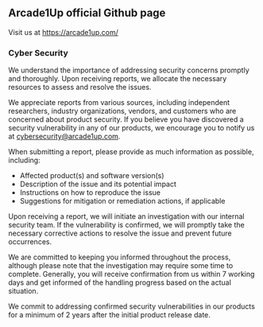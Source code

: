 ## Arcade1Up official Github page

Visit us at https://arcade1up.com/

### Cyber Security

We understand the importance of addressing security concerns promptly and thoroughly. Upon receiving reports, we allocate the necessary resources to assess and resolve the issues.

We appreciate reports from various sources, including independent researchers, industry organizations, vendors, and customers who are concerned about product security. If you believe you have discovered a security vulnerability in any of our products, we encourage you to notify us at cybersecurity@arcade1up.com.

When submitting a report, please provide as much information as possible, including:

- ⁠Affected product(s) and software version(s)
- ⁠Description of the issue and its potential impact
- ⁠Instructions on how to reproduce the issue
- ⁠Suggestions for mitigation or remediation actions, if applicable

Upon receiving a report, we will initiate an investigation with our internal security team. If the vulnerability is confirmed, we will promptly take the necessary corrective actions to resolve the issue and prevent future occurrences.

We are committed to keeping you informed throughout the process, although please note that the investigation may require some time to complete. Generally, you will receive confirmation from us within 7 working days and get informed of the handling progress based on the actual situation.

We commit to addressing confirmed security vulnerabilities in our products for a minimum of 2 years after the initial product release date.
